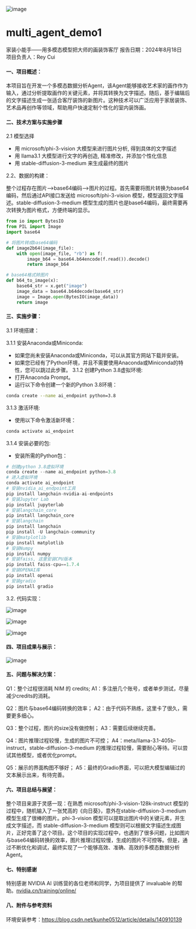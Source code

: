 ![image](https://github.com/user-attachments/assets/f5a7ab22-b554-485f-bb51-61e1168e96e9)


# multi_agent_demo1
家装小能手——用多模态模型把大师的画装饰客厅
报告日期：2024年8月18日  
项目负责人：Rey Cui   

#### 一、项目概述：

本项目旨在开发一个多模态数据分析Agent，该Agent能够接收艺术家的画作作为输入，通过分析提取画作的关键元素，并将其转换为文字描述。随后，基于编辑后的文字描述生成一张适合客厅装饰的新图片。这种技术可以广泛应用于家居装饰、艺术品再创作等领域，帮助用户快速定制个性化的室内装饰画。

#### 二、技术方案与实施步骤

2.1 模型选择  

- 用 microsoft/phi-3-vision 大模型来进行图片分析, 得到具体的文字描述
- 用 llama3.1 大模型进行文字的再创造, 精准修改，并添加个性化信息
- 用 stable-diffusion-3-medium 来生成最终的图片


2.2、数据的构建： 

整个过程存在图片-->base64编码-->图片的过程。首先需要将图片转换为base64编码，然后通过API接口发送给 microsoft/phi-3-vision 模型，模型返回文字描述。stable-diffusion-3-medium 模型生成的图片也是base64编码，最终需要再次转换为图片格式，方便终端的显示。


```python
from io import BytesIO 
from PIL import Image
import base64

# 将图片转成base64编码
def image2b64(image_file):
    with open(image_file, "rb") as f:
        image_b64 = base64.b64encode(f.read()).decode()
        return image_b64

# base64格式转图片
def b64_to_image(x):
    base64_str = x.get("image")
    image_data = base64.b64decode(base64_str)
    image = Image.open(BytesIO(image_data))
    return image
```

#### 三、实施步骤：

3.1 环境搭建：

3.1.1 安装Anaconda或Miniconda:  
- 如果您尚未安装Anaconda或Miniconda，可以从其官方网站下载并安装。
- 如果您已经有了Python环境，并且不需要使用Anaconda或Miniconda的特性，您可以跳过此步骤。
3.1.2 创建Python 3.8虚拟环境:  
- 打开Anaconda Prompt。
- 运行以下命令创建一个新的Python 3.8环境：
```bash
conda create --name ai_endpoint python=3.8
```
3.1.3 激活环境:
- 使用以下命令激活新环境：
```bash
conda activate ai_endpoint 
```
3.1.4 安装必要的包:
- 安装所需的Python包：
```python
# 创建python 3.8虚拟环境
conda create --name ai_endpoint python=3.8
# 进入虚拟环境
conda activate ai_endpoint
# 安装nvidia_ai_endpoint工具
pip install langchain-nvidia-ai-endpoints
# 安装Jupyter Lab
pip install jupyterlab
# 安装langchain_core
pip install langchain_core
# 安装langchain
pip install langchain
pip install -U langchain-community
# 安装matplotlib
pip install matplotlib
# 安装Numpy
pip install numpy
# 安装faiss, 这里安装CPU版本
pip install faiss-cpu==1.7.4
# 安装OPENAI库
pip install openai
# 安装gradio
pip install gradio
```

3.2. 代码实现： 

![image](https://github.com/user-attachments/assets/0b77306d-6289-4147-9c64-958b6f161a50)

![image](https://github.com/user-attachments/assets/c6ec5624-b064-4e6d-993a-c2bdd18f9341)

![image](https://github.com/user-attachments/assets/ebb5484e-ef21-407c-8582-66a774010665)

#### 四、项目成果与展示：

![image](https://github.com/user-attachments/assets/13cd6e57-469c-448a-8654-65842a2f17d3)


#### 五、问题与解决方案：

Q1：整个过程很消耗 NIM 的 credits;
A1：多注册几个账号，或者单步测试，尽量减少credits的消耗。

Q2：图片与base64编码转换的效率；
A2：由于代码不熟练，这里卡了很久，需要更多细心。

Q3：整个过程，图片的size没有做控制；
A3：需要后续继续完善。

Q4：图片推理过程较慢，生成的图片不可控；
A4：meta/llama-3.1-405b-instruct，stable-diffusion-3-medium 的推理过程较慢，需要耐心等待。可以尝试其他模型，或者优化prompt。

Q5：展示的界面构图不够好；
A5：最终的Gradio界面，可以把大模型编辑过的文本展示出来，有待完善。


#### 六、项目总结与展望：

整个项目来源于灵感一现：在熟悉 microsoft/phi-3-vision-128k-instruct 模型的过程中，随机输入了一张梵高的《向日葵》，意外在stable-diffusion-3-medium 模型生成了很棒的图片。phi-3-vision 模型可以提取出图片中的关键元素，并生成文字描述，而 stable-diffusion-3-medium 模型则可以根据文字描述生成图片，正好完善了这个项目。这个项目的实现过程中，也遇到了很多问题，比如图片与base64编码转换的效率，图片推理过程较慢，生成的图片不可控等。但是，通过不断优化和调试，最终实现了一个能够高效、准确、高效的多模态数据分析Agent。


#### 七、特别感谢

特别感谢 NVIDIA AI 训练营的各位老师和同学，为项目提供了 invaluable 的帮助。[nvidia.cn/training/online/](https://www.nvidia.cn/training/online/)

#### 八、附件与参考资料
 
环境安装参考：https://blog.csdn.net/kunhe0512/article/details/140910139  
